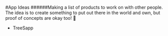 #App Ideas
######Making a list of products to work on with other people. The idea is to create something to put out there in the world and own, but proof of concepts are okay too! :tada:

* TreeSapp